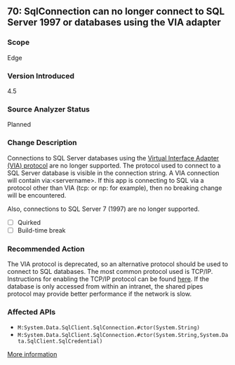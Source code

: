 ## 70: SqlConnection can no longer connect to SQL Server 1997 or databases using the VIA adapter

### Scope
Edge

### Version Introduced
4.5

### Source Analyzer Status
Planned

### Change Description
Connections to SQL Server databases using the [Virtual Interface Adapter (VIA) protocol](https://technet.microsoft.com/en-us/library/ms191229%28v=sql.105%29.aspx) are no longer supported. 
The protocol used to connect to a SQL Server database is visible in the connection string. A VIA connection will contain via:\<servername\>. 
If this app is connecting to SQL via a protocol other than VIA (tcp: or np: for example), then no breaking change will be encountered. 

Also, connections to SQL Server 7 (1997) are no longer supported.

- [ ] Quirked
- [ ] Build-time break

### Recommended Action
The VIA protocol is deprecated, so an alternative protocol should be used to connect to SQL databases. The most common protocol used is TCP/IP. Instructions for enabling the TCP/IP protocol can be found [here](https://msdn.microsoft.com/en-us/library/bb909712(v=vs.90).aspx). If the database is only accessed from within an intranet, the shared pipes protocol may provide better performance if the network is slow.

### Affected APIs
* `M:System.Data.SqlClient.SqlConnection.#ctor(System.String)`
* `M:System.Data.SqlClient.SqlConnection.#ctor(System.String,System.Data.SqlClient.SqlCredential)`

[More information](https://msdn.microsoft.com/en-us/library/hh367887%28v=vs.110%29.aspx#sql)
